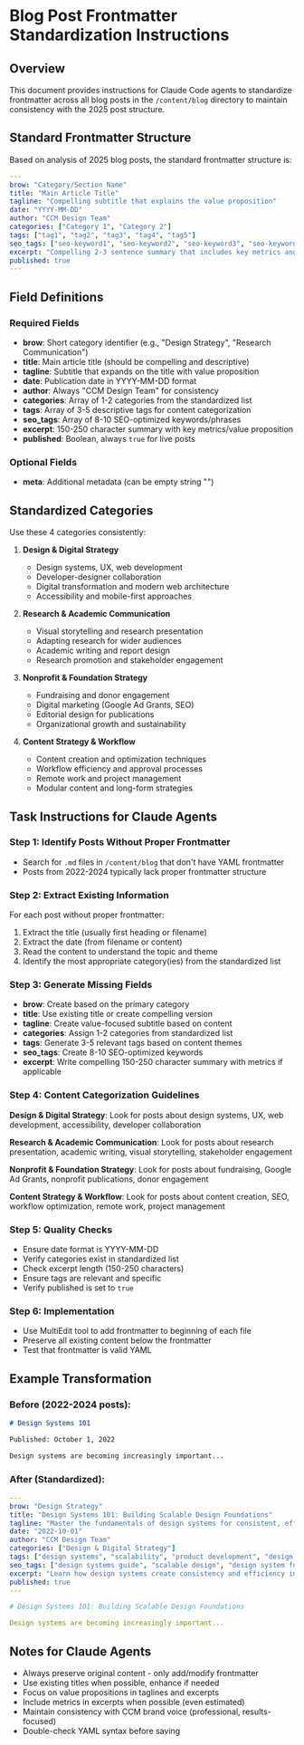 # Blog Post Frontmatter Standardization Instructions

## Overview
This document provides instructions for Claude Code agents to standardize frontmatter across all blog posts in the `/content/blog` directory to maintain consistency with the 2025 post structure.

## Standard Frontmatter Structure

Based on analysis of 2025 blog posts, the standard frontmatter structure is:

```yaml
---
brow: "Category/Section Name"
title: "Main Article Title"
tagline: "Compelling subtitle that explains the value proposition"
date: "YYYY-MM-DD"
author: "CCM Design Team"
categories: ["Category 1", "Category 2"]
tags: ["tag1", "tag2", "tag3", "tag4", "tag5"]
seo_tags: ["seo-keyword1", "seo-keyword2", "seo-keyword3", "seo-keyword4", "seo-keyword5", "seo-keyword6", "seo-keyword7", "seo-keyword8", "seo-keyword9", "seo-keyword10"]
excerpt: "Compelling 2-3 sentence summary that includes key metrics and value proposition. Should be 150-250 characters for optimal SEO."
published: true
---
```

## Field Definitions

### Required Fields
- **brow**: Short category identifier (e.g., "Design Strategy", "Research Communication")
- **title**: Main article title (should be compelling and descriptive)
- **tagline**: Subtitle that expands on the title with value proposition
- **date**: Publication date in YYYY-MM-DD format
- **author**: Always "CCM Design Team" for consistency
- **categories**: Array of 1-2 categories from the standardized list
- **tags**: Array of 3-5 descriptive tags for content categorization
- **seo_tags**: Array of 8-10 SEO-optimized keywords/phrases
- **excerpt**: 150-250 character summary with key metrics/value proposition
- **published**: Boolean, always `true` for live posts

### Optional Fields
- **meta**: Additional metadata (can be empty string "")

## Standardized Categories

Use these 4 categories consistently:

1. **Design & Digital Strategy**
   - Design systems, UX, web development
   - Developer-designer collaboration
   - Digital transformation and modern web architecture
   - Accessibility and mobile-first approaches

2. **Research & Academic Communication**
   - Visual storytelling and research presentation
   - Adapting research for wider audiences
   - Academic writing and report design
   - Research promotion and stakeholder engagement

3. **Nonprofit & Foundation Strategy**
   - Fundraising and donor engagement
   - Digital marketing (Google Ad Grants, SEO)
   - Editorial design for publications
   - Organizational growth and sustainability

4. **Content Strategy & Workflow**
   - Content creation and optimization techniques
   - Workflow efficiency and approval processes
   - Remote work and project management
   - Modular content and long-form strategies

## Task Instructions for Claude Agents

### Step 1: Identify Posts Without Proper Frontmatter
- Search for `.md` files in `/content/blog` that don't have YAML frontmatter
- Posts from 2022-2024 typically lack proper frontmatter structure

### Step 2: Extract Existing Information
For each post without proper frontmatter:
1. Extract the title (usually first heading or filename)
2. Extract the date (from filename or content)
3. Read the content to understand the topic and theme
4. Identify the most appropriate category(ies) from the standardized list

### Step 3: Generate Missing Fields
- **brow**: Create based on the primary category
- **title**: Use existing title or create compelling version
- **tagline**: Create value-focused subtitle based on content
- **categories**: Assign 1-2 categories from standardized list
- **tags**: Generate 3-5 relevant tags based on content themes
- **seo_tags**: Create 8-10 SEO-optimized keywords
- **excerpt**: Write compelling 150-250 character summary with metrics if applicable

### Step 4: Content Categorization Guidelines

**Design & Digital Strategy**: Look for posts about design systems, UX, web development, accessibility, developer collaboration

**Research & Academic Communication**: Look for posts about research presentation, academic writing, visual storytelling, stakeholder engagement

**Nonprofit & Foundation Strategy**: Look for posts about fundraising, Google Ad Grants, nonprofit publications, donor engagement

**Content Strategy & Workflow**: Look for posts about content creation, SEO, workflow optimization, remote work, project management

### Step 5: Quality Checks
- Ensure date format is YYYY-MM-DD
- Verify categories exist in standardized list
- Check excerpt length (150-250 characters)
- Ensure tags are relevant and specific
- Verify published is set to `true`

### Step 6: Implementation
- Use MultiEdit tool to add frontmatter to beginning of each file
- Preserve all existing content below the frontmatter
- Test that frontmatter is valid YAML

## Example Transformation

### Before (2022-2024 posts):
```markdown
# Design Systems 101

Published: October 1, 2022

Design systems are becoming increasingly important...
```

### After (Standardized):
```yaml
---
brow: "Design Strategy"
title: "Design Systems 101: Building Scalable Design Foundations"
tagline: "Master the fundamentals of design systems for consistent, efficient product development"
date: "2022-10-01"
author: "CCM Design Team"
categories: ["Design & Digital Strategy"]
tags: ["design systems", "scalability", "product development", "design consistency"]
seo_tags: ["design systems guide", "scalable design", "design system fundamentals", "product design consistency", "design system benefits", "design tokens", "component libraries", "design system implementation"]
excerpt: "Learn how design systems create consistency and efficiency in product development, reducing design debt by up to 40% while accelerating team velocity."
published: true
---

# Design Systems 101: Building Scalable Design Foundations

Design systems are becoming increasingly important...
```

## Notes for Claude Agents
- Always preserve original content - only add/modify frontmatter
- Use existing titles when possible, enhance if needed
- Focus on value propositions in taglines and excerpts
- Include metrics in excerpts when possible (even estimated)
- Maintain consistency with CCM brand voice (professional, results-focused)
- Double-check YAML syntax before saving